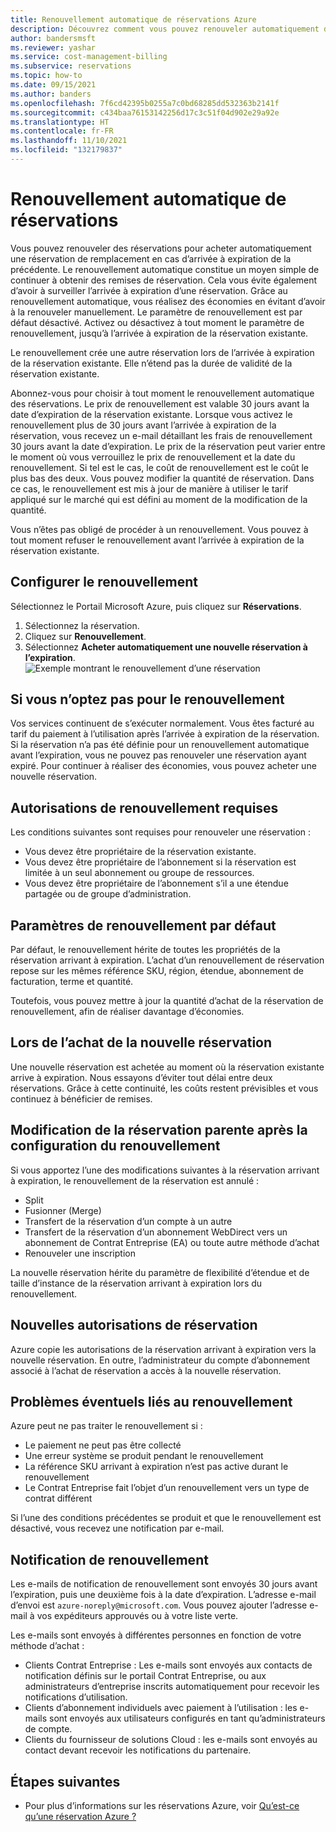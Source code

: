 ```yaml
---
title: Renouvellement automatique de réservations Azure
description: Découvrez comment vous pouvez renouveler automatiquement des réservations Azure pour continuer à obtenir des remises de réservation.
author: bandersmsft
ms.reviewer: yashar
ms.service: cost-management-billing
ms.subservice: reservations
ms.topic: how-to
ms.date: 09/15/2021
ms.author: banders
ms.openlocfilehash: 7f6cd42395b0255a7c0bd68285dd532363b2141f
ms.sourcegitcommit: c434baa76153142256d17c3c51f04d902e29a92e
ms.translationtype: HT
ms.contentlocale: fr-FR
ms.lasthandoff: 11/10/2021
ms.locfileid: "132179837"
---
```

# <a name="automatically-renew-reservations"></a>Renouvellement automatique de réservations

Vous pouvez renouveler des réservations pour acheter automatiquement une réservation de remplacement en cas d’arrivée à expiration de la précédente. Le renouvellement automatique constitue un moyen simple de continuer à obtenir des remises de réservation. Cela vous évite également d’avoir à surveiller l’arrivée à expiration d’une réservation. Grâce au renouvellement automatique, vous réalisez des économies en évitant d’avoir à la renouveler manuellement. Le paramètre de renouvellement est par défaut désactivé. Activez ou désactivez à tout moment le paramètre de renouvellement, jusqu’à l’arrivée à expiration de la réservation existante.

Le renouvellement crée une autre réservation lors de l’arrivée à expiration de la réservation existante. Elle n’étend pas la durée de validité de la réservation existante.

Abonnez-vous pour choisir à tout moment le renouvellement automatique des réservations. Le prix de renouvellement est valable 30 jours avant la date d’expiration de la réservation existante. Lorsque vous activez le renouvellement plus de 30 jours avant l’arrivée à expiration de la réservation, vous recevez un e-mail détaillant les frais de renouvellement 30 jours avant la date d’expiration. Le prix de la réservation peut varier entre le moment où vous verrouillez le prix de renouvellement et la date du renouvellement. Si tel est le cas, le coût de renouvellement est le coût le plus bas des deux. Vous pouvez modifier la quantité de réservation. Dans ce cas, le renouvellement est mis à jour de manière à utiliser le tarif appliqué sur le marché qui est défini au moment de la modification de la quantité.

Vous n’êtes pas obligé de procéder à un renouvellement. Vous pouvez à tout moment refuser le renouvellement avant l’arrivée à expiration de la réservation existante.

## <a name="set-up-renewal"></a>Configurer le renouvellement

Sélectionnez le Portail Microsoft Azure, puis cliquez sur **Réservations**.

1. Sélectionnez la réservation.
2. Cliquez sur **Renouvellement**.
3. Sélectionnez **Acheter automatiquement une nouvelle réservation à l’expiration**.  
  ![Exemple montrant le renouvellement d’une réservation](./media/reservation-renew/reservation-renewal.png)

## <a name="if-you-dont-renew"></a>Si vous n’optez pas pour le renouvellement

Vos services continuent de s’exécuter normalement. Vous êtes facturé au tarif du paiement à l’utilisation après l’arrivée à expiration de la réservation. Si la réservation n’a pas été définie pour un renouvellement automatique avant l’expiration, vous ne pouvez pas renouveler une réservation ayant expiré. Pour continuer à réaliser des économies, vous pouvez acheter une nouvelle réservation.

## <a name="required-renewal-permissions"></a>Autorisations de renouvellement requises

Les conditions suivantes sont requises pour renouveler une réservation :

- Vous devez être propriétaire de la réservation existante.
- Vous devez être propriétaire de l’abonnement si la réservation est limitée à un seul abonnement ou groupe de ressources.
- Vous devez être propriétaire de l’abonnement s’il a une étendue partagée ou de groupe d’administration.

## <a name="default-renewal-settings"></a>Paramètres de renouvellement par défaut

Par défaut, le renouvellement hérite de toutes les propriétés de la réservation arrivant à expiration. L’achat d’un renouvellement de réservation repose sur les mêmes référence SKU, région, étendue, abonnement de facturation, terme et quantité.

Toutefois, vous pouvez mettre à jour la quantité d’achat de la réservation de renouvellement, afin de réaliser davantage d’économies.

## <a name="when-the-new-reservation-is-purchased"></a>Lors de l’achat de la nouvelle réservation

Une nouvelle réservation est achetée au moment où la réservation existante arrive à expiration. Nous essayons d’éviter tout délai entre deux réservations. Grâce à cette continuité, les coûts restent prévisibles et vous continuez à bénéficier de remises.

## <a name="changing-parent-reservation-after-setting-renewal"></a>Modification de la réservation parente après la configuration du renouvellement

Si vous apportez l’une des modifications suivantes à la réservation arrivant à expiration, le renouvellement de la réservation est annulé :

- Split
- Fusionner (Merge)
- Transfert de la réservation d’un compte à un autre
- Transfert de la réservation d’un abonnement WebDirect vers un abonnement de Contrat Entreprise (EA) ou toute autre méthode d’achat
- Renouveler une inscription

La nouvelle réservation hérite du paramètre de flexibilité d’étendue et de taille d’instance de la réservation arrivant à expiration lors du renouvellement.

## <a name="new-reservation-permissions"></a>Nouvelles autorisations de réservation

Azure copie les autorisations de la réservation arrivant à expiration vers la nouvelle réservation. En outre, l’administrateur du compte d’abonnement associé à l’achat de réservation a accès à la nouvelle réservation.

## <a name="potential-renewal-problems"></a>Problèmes éventuels liés au renouvellement

Azure peut ne pas traiter le renouvellement si :

- Le paiement ne peut pas être collecté
- Une erreur système se produit pendant le renouvellement
- La référence SKU arrivant à expiration n’est pas active durant le renouvellement
- Le Contrat Entreprise fait l’objet d’un renouvellement vers un type de contrat différent

Si l’une des conditions précédentes se produit et que le renouvellement est désactivé, vous recevez une notification par e-mail.

## <a name="renewal-notification"></a>Notification de renouvellement

Les e-mails de notification de renouvellement sont envoyés 30 jours avant l’expiration, puis une deuxième fois à la date d’expiration. L’adresse e-mail d’envoi est `azure-noreply@microsoft.com`. Vous pouvez ajouter l’adresse e-mail à vos expéditeurs approuvés ou à votre liste verte.

Les e-mails sont envoyés à différentes personnes en fonction de votre méthode d’achat :

- Clients Contrat Entreprise : Les e-mails sont envoyés aux contacts de notification définis sur le portail Contrat Entreprise, ou aux administrateurs d’entreprise inscrits automatiquement pour recevoir les notifications d’utilisation.
- Clients d’abonnement individuels avec paiement à l’utilisation : les e-mails sont envoyés aux utilisateurs configurés en tant qu’administrateurs de compte.
- Clients du fournisseur de solutions Cloud : les e-mails sont envoyés au contact devant recevoir les notifications du partenaire.

## <a name="next-steps"></a>Étapes suivantes
- Pour plus d’informations sur les réservations Azure, voir [Qu’est-ce qu’une réservation Azure ?](save-compute-costs-reservations.md)
